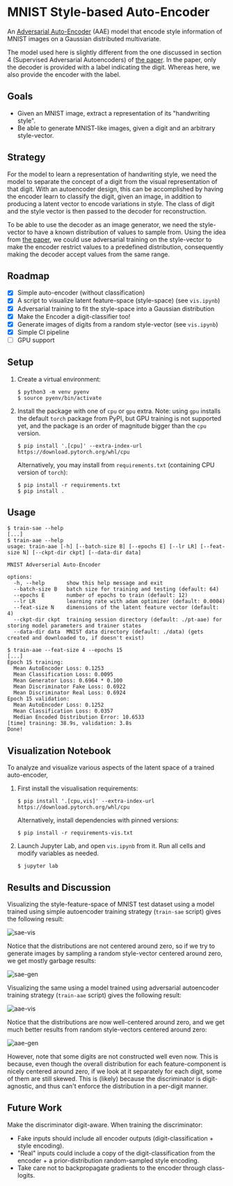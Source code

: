# MNIST Style-based Auto-Encoder

An [Adversarial Auto-Encoder][aae] (AAE) model that encode style information of
MNIST images on a Gaussian distributed multivariate.

The model used here is slightly different from the one discussed in section 4
(Supervised Adversarial Autoencoders) of [the paper][aae]. In the paper, only
the decoder is provided with a label indicating the digit. Whereas here, we
also provide the encoder with the label.

[aae]: https://arxiv.org/abs/1511.05644

## Goals

- Given an MNIST image, extract a representation of its "handwriting style".
- Be able to generate MNIST-like images, given a digit and an arbitrary style-vector.

## Strategy

For the model to learn a representation of handwriting style, we need the model to
separate the concept of a digit from the visual representation of that digit.
With an autoencoder design, this can be accomplished by having the encoder learn to
classify the digit, given an image, in addition to producing a latent vector to
encode variations in style. The class of digit and the style vector is then passed
to the decoder for reconstruction.

To be able to use the decoder as an image generator, we need the style-vector to
have a known distribution of values to sample from. Using the idea from [the paper][aae],
we could use adversarial training on the style-vector to make the encoder restrict
values to a predefined distribution, consequently making the decoder accept values
from the same range.

## Roadmap

- [x] Simple auto-encoder (without classification)
- [x] A script to visualize latent feature-space (style-space) (see `vis.ipynb`)
- [x] Adversarial training to fit the style-space into a Gaussian distribution
- [x] Make the Encoder a digit-classifier too!
- [x] Generate images of digits from a random style-vector (see `vis.ipynb`)
- [x] Simple CI pipeline
- [ ] GPU support

## Setup

1.  Create a virtual environment:

    ```
    $ python3 -m venv pyenv
    $ source pyenv/bin/activate
    ```

2.  Install the package with one of `cpu` or `gpu` extra.
    Note: using `gpu` installs the default `torch` package from PyPI, but GPU training is not supported yet, and the package is an order of magnitude bigger than the `cpu` version.

    ```
    $ pip install '.[cpu]' --extra-index-url https://download.pytorch.org/whl/cpu
    ```

    Alternatively, you may install from `requirements.txt` (containing CPU version of `torch`):

    ```
    $ pip install -r requirements.txt
    $ pip install .
    ```

## Usage

```
$ train-sae --help
[...]
$ train-aae --help
usage: train-aae [-h] [--batch-size B] [--epochs E] [--lr LR] [--feat-size N] [--ckpt-dir ckpt] [--data-dir data]

MNIST Adverserial Auto-Encoder

options:
  -h, --help       show this help message and exit
  --batch-size B   batch size for training and testing (default: 64)
  --epochs E       number of epochs to train (default: 12)
  --lr LR          learning rate with adam optimizer (default: 0.0004)
  --feat-size N    dimensions of the latent feature vector (default: 4)
  --ckpt-dir ckpt  training session directory (default: ./pt-aae) for storing model parameters and trainer states
  --data-dir data  MNIST data directory (default: ./data) (gets created and downloaded to, if doesn't exist)
```

```
$ train-aae --feat-size 4 --epochs 15
[...]
Epoch 15 training:
  Mean AutoEncoder Loss: 0.1253
  Mean Classification Loss: 0.0095
  Mean Generator Loss: 0.6964 * 0.100
  Mean Discriminator Fake Loss: 0.6922
  Mean Discriminator Real Loss: 0.6924
Epoch 15 validation:
  Mean AutoEncoder Loss: 0.1252
  Mean Classification Loss: 0.0357
  Median Encoded Distribution Error: 10.6533
[time] training: 38.9s, validation: 3.8s
Done!
```

## Visualization Notebook

To analyze and visualize various aspects of the latent space of a trained auto-encoder,

1.  First install the visualisation requirements:

    ```
    $ pip install '.[cpu,vis]' --extra-index-url https://download.pytorch.org/whl/cpu
    ```
    Alternatively, install dependencies with pinned versions:
    ```
    $ pip install -r requirements-vis.txt
    ```

2.  Launch Jupyter Lab, and open `vis.ipynb` from it. Run all cells and modify variables as needed.

    ```
    $ jupyter lab
    ```

## Results and Discussion

Visualizing the style-feature-space of MNIST test dataset using a model trained using simple autoencoder training strategy (`train-sae` script) gives the following result:

![sae-vis](https://github.com/johncf/mnist-style/assets/21051830/ff2d089b-6869-4a87-b343-942676597ee5)

Notice that the distributions are not centered around zero, so if we try to generate images by sampling a random style-vector centered around zero,
we get mostly garbage results:

![sae-gen](https://github.com/johncf/mnist-style/assets/21051830/c23d00b8-2e0a-46f0-8092-d03b230c23fe)

Visualizing the same using a model trained using adversarial autoencoder training strategy (`train-aae` script) gives the following result:

![aae-vis](https://github.com/johncf/mnist-style/assets/21051830/7db1b9fb-b7c3-4e0a-8d0e-f21b895bff53)

Notice that the distributions are now well-centered around zero, and we get much better results from random style-vectors centered around zero:

![aae-gen](https://github.com/johncf/mnist-style/assets/21051830/161a3208-bee2-40f8-a118-19c7f428248c)

However, note that some digits are not constructed well even now. This is because, even though the overall distribution for each feature-component is nicely centered around zero, if we look at it separately for each digit, some of them are still skewed. This is (likely) because the discriminator is digit-agnostic, and thus can't enforce the distribution in a per-digit manner.

## Future Work

Make the discriminator digit-aware. When training the discriminator:
- Fake inputs should include all encoder outputs (digit-classification + style encoding).
- "Real" inputs could include a copy of the digit-classification from the encoder + a prior-distribution random-sampled style encoding.
- Take care not to backpropagate gradients to the encoder through class-logits.
